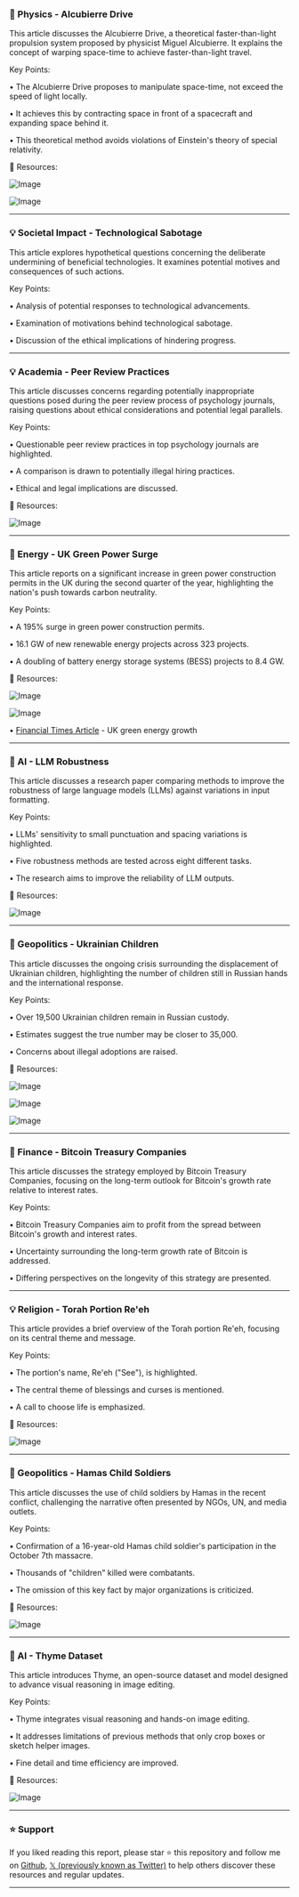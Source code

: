 ### 🤖 Physics - Alcubierre Drive

This article discusses the Alcubierre Drive, a theoretical faster-than-light propulsion system proposed by physicist Miguel Alcubierre.  It explains the concept of warping space-time to achieve faster-than-light travel.


Key Points:

• The Alcubierre Drive proposes to manipulate space-time, not exceed the speed of light locally.


• It achieves this by contracting space in front of a spacecraft and expanding space behind it.


•  This theoretical method avoids violations of Einstein's theory of special relativity.



🔗 Resources:

![Image](https://pbs.twimg.com/amplify_video_thumb/1958408200509689856/img/CpQd7OCJ2tiKCm5C.jpg)

![Image](https://pbs.twimg.com/amplify_video_thumb/1910219156802215937/img/tQr9t1niwCpGAJzM?format=jpg&name=240x240)

---

### 💡 Societal Impact - Technological Sabotage

This article explores hypothetical questions concerning the deliberate undermining of beneficial technologies. It examines potential motives and consequences of such actions.


Key Points:

•  Analysis of potential responses to technological advancements.


• Examination of motivations behind technological sabotage.


•  Discussion of the ethical implications of hindering progress.



---

### 💡 Academia - Peer Review Practices

This article discusses concerns regarding potentially inappropriate questions posed during the peer review process of psychology journals, raising questions about ethical considerations and potential legal parallels.


Key Points:

• Questionable peer review practices in top psychology journals are highlighted.


•  A comparison is drawn to potentially illegal hiring practices.


• Ethical and legal implications are discussed.



🔗 Resources:

![Image](https://pbs.twimg.com/media/Gy1U-YJaoAAPDIo?format=jpg&name=small)

---

### 🚀 Energy - UK Green Power Surge

This article reports on a significant increase in green power construction permits in the UK during the second quarter of the year, highlighting the nation's push towards carbon neutrality.


Key Points:

•  A 195% surge in green power construction permits.


•  16.1 GW of new renewable energy projects across 323 projects.


•  A doubling of battery energy storage systems (BESS) projects to 8.4 GW.



🔗 Resources:

![Image](https://pbs.twimg.com/media/Gy2oUfXWMAA2bvb?format=jpg&name=small)

![Image](https://pbs.twimg.com/media/Gy2pdEHW8AA1cJA?format=jpg&name=small)

• [Financial Times Article](https://ft.com/content/926a29ae-ffb0-49ec-b548-c98182a307b8) - UK green energy growth


---

### 🤖 AI - LLM Robustness

This article discusses a research paper comparing methods to improve the robustness of large language models (LLMs) against variations in input formatting.


Key Points:

•  LLMs' sensitivity to small punctuation and spacing variations is highlighted.


•  Five robustness methods are tested across eight different tasks.


•  The research aims to improve the reliability of LLM outputs.



🔗 Resources:

![Image](https://pbs.twimg.com/media/Gy2l-zIWIAA-7mo?format=jpg&name=small)

---

### 🤖 Geopolitics - Ukrainian Children

This article discusses the ongoing crisis surrounding the displacement of Ukrainian children, highlighting the number of children still in Russian hands and the international response.


Key Points:

• Over 19,500 Ukrainian children remain in Russian custody.


•  Estimates suggest the true number may be closer to 35,000.


•  Concerns about illegal adoptions are raised.



🔗 Resources:

![Image](https://pbs.twimg.com/media/Gy2vzs1WcAArQoy?format=jpg&name=small)

![Image](https://pbs.twimg.com/media/GyrnQoaXAAIPKfi?format=jpg&name=240x240)

![Image](https://pbs.twimg.com/media/GyrnTbFWoAQhwsT?format=jpg&name=240x240)

---

### 🤖 Finance - Bitcoin Treasury Companies

This article discusses the strategy employed by Bitcoin Treasury Companies, focusing on the long-term outlook for Bitcoin's growth rate relative to interest rates.


Key Points:

• Bitcoin Treasury Companies aim to profit from the spread between Bitcoin's growth and interest rates.


•  Uncertainty surrounding the long-term growth rate of Bitcoin is addressed.


•  Differing perspectives on the longevity of this strategy are presented.



---

### 💡 Religion - Torah Portion Re'eh

This article provides a brief overview of the Torah portion Re'eh, focusing on its central theme and message.


Key Points:

•  The portion's name, Re'eh ("See"), is highlighted.


•  The central theme of blessings and curses is mentioned.


•  A call to choose life is emphasized.



🔗 Resources:

![Image](https://pbs.twimg.com/media/Gy2mbeIWEAAiIfw?format=jpg&name=360x360)

---

### 🤖 Geopolitics - Hamas Child Soldiers

This article discusses the use of child soldiers by Hamas in the recent conflict, challenging the narrative often presented by NGOs, UN, and media outlets.


Key Points:

•  Confirmation of a 16-year-old Hamas child soldier's participation in the October 7th massacre.


•  Thousands of "children" killed were combatants.


•  The omission of this key fact by major organizations is criticized.



🔗 Resources:

![Image](https://pbs.twimg.com/media/GyzXkTwXIAIzYa-?format=png&name=small)

---

### 🤖 AI - Thyme Dataset

This article introduces Thyme, an open-source dataset and model designed to advance visual reasoning in image editing.


Key Points:

• Thyme integrates visual reasoning and hands-on image editing.


•  It addresses limitations of previous methods that only crop boxes or sketch helper images.


•  Fine detail and time efficiency are improved.



🔗 Resources:

![Image](https://pbs.twimg.com/media/Gy2laJUXAAIvrB3?format=jpg&name=small)


---

### ⭐️ Support

If you liked reading this report, please star ⭐️ this repository and follow me on [Github](https://github.com/Drix10), [𝕏 (previously known as Twitter)](https://x.com/DRIX_10_) to help others discover these resources and regular updates.

---